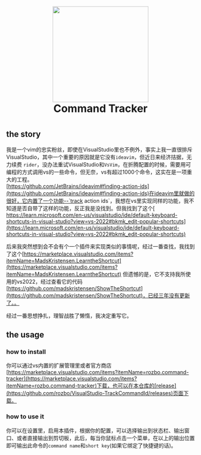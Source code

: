 <h1 align="center">
  <img width="256" src="https://github.com/rozbo/VisualStudio-TrackCommandId/blob/main/TrackCommandId/logo.png">
  <br>Command Tracker</br>
<h1>

## the story

我是一个vim的忠实粉丝，即使在VisualStudio里也不例外，事实上我一直很排斥VisualStudio，其中一个重要的原因就是它没有`ideavim`，但近日来经济拮据，无力续费 `rider`，没办法重试VisualStudio和`VsVim`，在折腾配置的时候，需要用可编程的方式调用vs的一些命令，但无奈，vs有超过1000个命令，这实在是一项重大的工程。    
[https://github.com/JetBrains/ideavim#finding-action-ids](https://github.com/JetBrains/ideavim#finding-action-ids)在ideavim里就做的很好，它内置了一个功能--`track action ids`，我想在vs里实现同样的功能，我不知道是否自带了这样的功能，反正我是没找到。但我找到了这个[ https://learn.microsoft.com/en-us/visualstudio/ide/default-keyboard-shortcuts-in-visual-studio?view=vs-2022#bkmk_edit-popular-shortcuts](https://learn.microsoft.com/en-us/visualstudio/ide/default-keyboard-shortcuts-in-visual-studio?view=vs-2022#bkmk_edit-popular-shortcuts)


后来我突然想到会不会有个一个插件来实现类似的事情呢，经过一番查找，我找到了这个[https://marketplace.visualstudio.com/items?itemName=MadsKristensen.LearntheShortcut](https://marketplace.visualstudio.com/items?itemName=MadsKristensen.LearntheShortcut) 但遗憾的是，它不支持我所使用的vs2022，经过查看它的代码[https://github.com/madskristensen/ShowTheShortcut](https://github.com/madskristensen/ShowTheShortcut)，已经三年没有更新了。。


经过一番思想挣扎，理智战胜了懒惰，我决定重写它。


## the usage


### how to install
你可以通过vs内置的扩展管理里或者官方商店[https://marketplace.visualstudio.com/items?itemName=rozbo.command-tracker](https://marketplace.visualstudio.com/items?itemName=rozbo.command-tracker)下载，也可以在本仓库的[release](https://github.com/rozbo/VisualStudio-TrackCommandId/releases)页面下载。


### how to use it

你可以在设置里，启用本插件，根据你的配置，可以选择输出到状态栏、输出窗口、或者直接输出到剪切板，此后，每当你鼠标点击一个菜单，在以上的输出位置即可输出此命令的`command name`和`short key`(如果它绑定了快捷键的话)。

